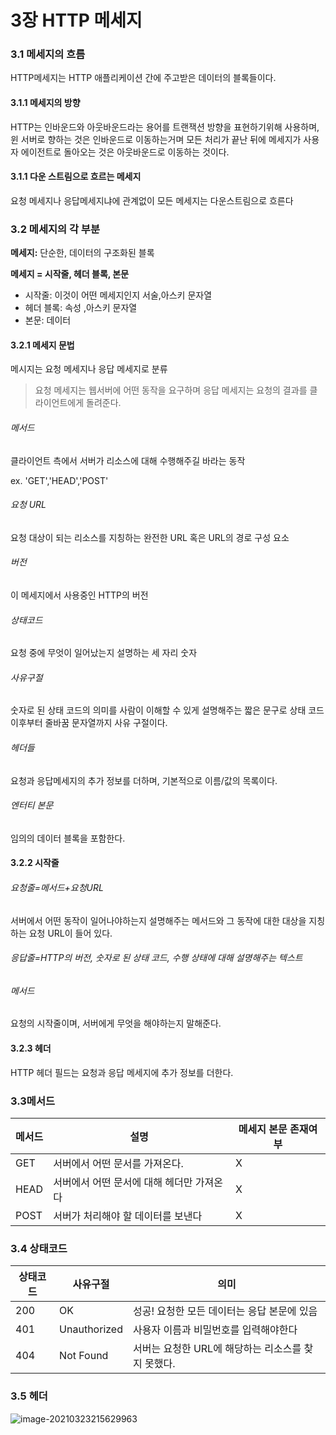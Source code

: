 # 3장 HTTP 메세지



### 3.1 메세지의 흐름

HTTP메세지는 HTTP 애플리케이션 간에 주고받은 데이터의 블록들이다.

#### 3.1.1 메세지의 방향

HTTP는 인바운드와 아웃바운드라는 용어를 트랜잭션 방향을 표현하기위해 사용하며, 윈 서버로 향하는 것은 인바운드로 이동하는거며 모든 처리가 끝난 뒤에 메세지가 사용자 에이전트로 돌아오는 것은 아웃바운드로 이동하는 것이다.

#### 3.1.1 다운 스트림으로 흐르는 메세지

요청 메세지나 응답메세지냐에 관계없이 모든 메세지는 다운스트림으로 흐른다



### 3.2 메세지의 각 부분

**메세지:** 단순한, 데이터의 구조화된 블록

**메세지 = 시작줄, 헤더 블록, 본문**

- 시작줄: 이것이 어떤 메세지인지 서술,아스키 문자열
- 헤더 블록: 속성 ,아스키 문자열
- 본문: 데이터

#### 3.2.1 메세지 문법

메시지는 요청 메세지나 응답 메세지로 분류

> 요청 메세지는 웹서버에 어떤 동작을 요구하며 응답 메세지는 요청의 결과를 클라이언트에게 돌려준다.



###### 메서드

클라이언트 측에서 서버가 리소스에 대해 수행해주길 바라는 동작

ex. 'GET','HEAD','POST'

###### 요청 URL

요청 대상이 되는 리소스를 지칭하는 완전한 URL 혹은 URL의 경로 구성 요소



###### 버전

이 메세지에서 사용중인 HTTP의 버전



###### 상태코드

요청 중에 무엇이 일어났는지 설명하는 세 자리 숫자



###### 사유구절

숫자로 된 상태 코드의 의미를 사람이 이해할 수 있게 설명해주는 짧은 문구로 상태 코드 이후부터 줄바꿈 문자열까지 사유 구절이다.



###### 헤더들

요청과 응답메세지의 추가 정보를 더하며, 기본적으로 이름/값의 목록이다.

###### 엔터티 본문

임의의 데이터 블록을 포함한다.



#### 3.2.2 시작줄

###### 요청줄=메서드+요청URL

서버에서 어떤 동작이 일어나야하는지 설명해주는 메서드와 그 동작에 대한 대상을 지칭하는 요청 URL이 들어 있다.

###### 응답줄=HTTP의 버전, 숫자로 된 상태 코드, 수행 상태에 대해 설명해주는 텍스트



###### 메서드

요청의 시작줄이며, 서버에게 무엇을 해야하는지 말해준다.



#### 3.2.3 헤더

HTTP 헤더 필드는 요청과 응답 메세지에 추가 정보를 더한다.



### 3.3메서드

| 메서드 | 설명                                      | 메세지 본문 존재여부 |
| ------ | ----------------------------------------- | -------------------- |
| GET    | 서버에서 어떤 문서를 가져온다.            | X                    |
| HEAD   | 서버에서 어떤 문서에 대해 헤더만 가져온다 | X                    |
| POST   | 서버가 처리해야 할 데이터를 보낸다        | X                    |



### 3.4 상태코드

| 상태코드 | 사유구절     | 의미                                                |
| -------- | ------------ | --------------------------------------------------- |
| 200      | OK           | 성공! 요청한 모든 데이터는 응답 본문에 있음         |
| 401      | Unauthorized | 사용자 이름과 비밀번호를 입력해야한다               |
| 404      | Not Found    | 서버는 요청한 URL에 해당하는  리소스를 찾지 못했다. |



### 3.5 헤더

![image-20210323215629963](C:\Users\User\AppData\Roaming\Typora\typora-user-images\image-20210323215629963.png)